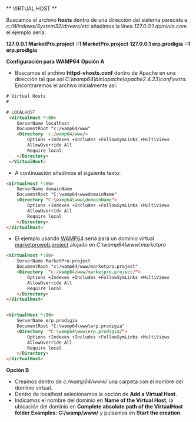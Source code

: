 ** VIRTUAL HOST **

Buscamos el archivo **hosts** dentro de una dirección del sistema parecida a *c:/Windows/System32/drivers/etc*
añadimos la línea *127.0.0.1 dominio.com* el ejemplo sería:

**127.0.0.1	MarketPro.project**
**::1		MarketPro.project**
**127.0.0.1	erp.prodigia**
**::1		erp.prodigia**

**Configuración para WAMP64**
**Opción A**
* Buscamos el archivo **httpd-vhosts.conf** dentro de Apache en una dirección tal que así *C:\wamp64\bin\apache\apache2.4.23\conf\extra*. Encontraremos el archivo inicialmente así:

```html
# Virtual Hosts
#

# LOCALHOST
 <VirtualHost *:80>
 	ServerName localhost
 	DocumentRoot "c:/wamp64/www"
  	<Directory  c:/wamp64/www/>
  		Options +Indexes +Includes +FollowSymLinks +MultiViews
  		AllowOverride All
  		Require local
  	</Directory>
 </VirtualHost>
```
	
* A continuación añadimos el siguiente texto:

```html
<VirtualHost *:80>
	ServerName domainName
	DocumentRoot "C:\wamp64\wwwdomainName"
	<Directory "C:\wamp64\www\domainName">
		Options +Indexes +Includes +FollowSymLinks +MultiViews
		AllowOverride All
		Require local
	</Directory>
</VirtualHost>
```

* El ejemplo usando [WAMP64](http://www.wampserver.com/en/#wampserver-64-bits-php-5-6-25-php-7) sería para un dominio virtual [marketproweb.project](http://marketproweb.project) alojado en *C:\wamp64\www\marketpro* 

```html
<VirtualHost *:80>
	ServerName MarketPro.project
	DocumentRoot "c:/wamp64/www/marketpro.project"
	<Directory  "c:/wamp64/www/marketpro.project/">
		Options +Indexes +Includes +FollowSymLinks +MultiViews
		AllowOverride All
		Require local
	</Directory>
</VirtualHost>


<VirtualHost *:80>
	ServerName erp.prodigia
	DocumentRoot "C:\wamp64\www\erp.prodigia"
	<Directory  "C:\wamp64\www\erp.prodigia/">
		Options +Indexes +Includes +FollowSymLinks +MultiViews
		AllowOverride All
		Require local
	</Directory>
</VirtualHost>
```
**Opción B**
* Creamos dentro de *c:/wamp64/www/* una carpeta con el nombre del dominio virtual.
* Dentro de localhost selecionamos la opción de **Add a Virtual Host**.
* Indicamos el nombre del dominio en **Name of the Virtual Host**, la ubicación del dominio en **Complete absolute path of the VirtualHost folder Examples: C:/wamp/www/** y pulsamos en **Start the creation**.

